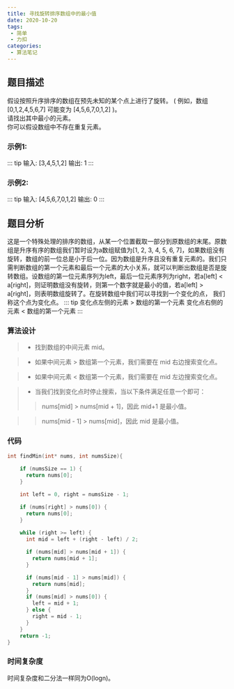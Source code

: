 ```yaml
---
title: 寻找旋转排序数组中的最小值
date: 2020-10-20
tags:
 - 简单
 - 力扣
categories:
 - 算法笔记
---
```



## 题目描述

假设按照升序排序的数组在预先未知的某个点上进行了旋转。
( 例如，数组 [0,1,2,4,5,6,7] 可能变为 [4,5,6,7,0,1,2] )。  
请找出其中最小的元素。  
你可以假设数组中不存在重复元素。

### 示例1:
::: tip
输入: [3,4,5,1,2]
输出: 1
:::

### 示例2:
::: tip
输入: [4,5,6,7,0,1,2]
输出: 0
:::


## 题目分析
这是一个特殊处理的排序的数组，从某一个位置截取一部分到原数组的末尾。原数组是升序有序的数组我们暂时设为a数组赋值为[1,  2, 3, 4, 5, 6, 7]，如果数组没有旋转，数组的前一位总是小于后一位。因为数组是升序且没有重复元素的。我们只需判断数组的第一个元素和最后一个元素的大小关系，就可以判断出数组是否是旋转数组。设数组的第一位元素序列为left，最后一位元素序列为right，若a[left] < a[right]，则证明数组没有旋转，则第一个数字就是最小的值，若a[left] > a[right]，则表明数组旋转了。在旋转数组中我们可以寻找到一个变化的点， 我们称这个点为变化点。
::: tip
变化点左侧的元素 > 数组的第一个元素
变化点右侧的元素 < 数组的第一个元素
:::

### 算法设计
> + 找到数组的中间元素 mid。

> + 如果中间元素 > 数组第一个元素，我们需要在 mid 右边搜索变化点。

> + 如果中间元素 < 数组第一个元素，我们需要在 mid 左边搜索变化点。

> + 当我们找到变化点时停止搜索，当以下条件满足任意一个即可：
  > >  nums[mid] > nums[mid + 1]，因此 mid+1 是最小值。

  > >   nums[mid - 1] > nums[mid]，因此 mid 是最小值。


### 代码 
```C
int findMin(int* nums, int numsSize){
    
    if (numsSize == 1) {
      return nums[0];
    }

    int left = 0, right = numsSize - 1;

    if (nums[right] > nums[0]) {
      return nums[0];
    }
    
    while (right >= left) {
      int mid = left + (right - left) / 2;

      if (nums[mid] > nums[mid + 1]) {
        return nums[mid + 1];
      }

      if (nums[mid - 1] > nums[mid]) {
        return nums[mid];
      }
      if (nums[mid] > nums[0]) {
        left = mid + 1;
      } else {
        right = mid - 1;
      }
    }
    return -1;
}
```

### 时间复杂度
时间复杂度和二分法一样同为O(logn)。